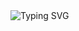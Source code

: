 <picture>
  <source media="(prefers-color-scheme: light)" srcset="https://readme-typing-svg.demolab.com/?font=Roboto+Slab&weight=700&size=50&pause=1000&color=000088&center=true&vCenter=true&random=false&width=800&height=60&lines=Welcome+to+my+profile;I+am+a+daily+learner;Aspiring+Full+Stack+and+Game+Dev;Lets+learn+from+each+other" />
  <img src="https://readme-typing-svg.demolab.com?font=Roboto+Slab&weight=700&size=50&pause=1000&color=0060FF&center=true&vCenter=true&random=false&width=800&height=60&lines=Welcome+to+my+profile;I+am+a+daily+learner;Aspiring+Full+Stack+and+Game+Dev;Lets+learn+from+each+other" alt="Typing SVG" />
</picture>
